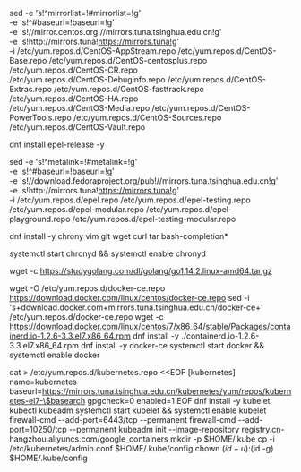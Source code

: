 sed -e 's!^mirrorlist=!#mirrorlist=!g' \
    -e 's!^#baseurl=!baseurl=!g' \
    -e 's!//mirror.centos.org!//mirrors.tuna.tsinghua.edu.cn!g' \
    -e 's!http://mirrors\.tuna!https://mirrors.tuna!g' \
    -i /etc/yum.repos.d/CentOS-AppStream.repo /etc/yum.repos.d/CentOS-Base.repo /etc/yum.repos.d/CentOS-centosplus.repo /etc/yum.repos.d/CentOS-CR.repo \
    /etc/yum.repos.d/CentOS-Debuginfo.repo /etc/yum.repos.d/CentOS-Extras.repo /etc/yum.repos.d/CentOS-fasttrack.repo /etc/yum.repos.d/CentOS-HA.repo \
    /etc/yum.repos.d/CentOS-Media.repo /etc/yum.repos.d/CentOS-PowerTools.repo /etc/yum.repos.d/CentOS-Sources.repo /etc/yum.repos.d/CentOS-Vault.repo

dnf install epel-release -y

sed -e 's!^metalink=!#metalink=!g' \
    -e 's!^#baseurl=!baseurl=!g' \
    -e 's!//download\.fedoraproject\.org/pub!//mirrors.tuna.tsinghua.edu.cn!g' \
    -e 's!http://mirrors\.tuna!https://mirrors.tuna!g' \
    -i /etc/yum.repos.d/epel.repo /etc/yum.repos.d/epel-testing.repo \
    /etc/yum.repos.d/epel-modular.repo /etc/yum.repos.d/epel-playground.repo /etc/yum.repos.d/epel-testing-modular.repo

dnf install -y chrony vim git wget curl tar bash-completion*

systemctl start chronyd && systemctl enable chronyd

wget -c https://studygolang.com/dl/golang/go1.14.2.linux-amd64.tar.gz

wget -O /etc/yum.repos.d/docker-ce.repo https://download.docker.com/linux/centos/docker-ce.repo
sed -i 's+download.docker.com+mirrors.tuna.tsinghua.edu.cn/docker-ce+' /etc/yum.repos.d/docker-ce.repo
wget -c https://download.docker.com/linux/centos/7/x86_64/stable/Packages/containerd.io-1.2.6-3.3.el7.x86_64.rpm
dnf install -y ./containerd.io-1.2.6-3.3.el7.x86_64.rpm
dnf install -y docker-ce
systemctl start docker && systemctl enable docker

cat > /etc/yum.repos.d/kubernetes.repo <<EOF
[kubernetes]
name=kubernetes
baseurl=https://mirrors.tuna.tsinghua.edu.cn/kubernetes/yum/repos/kubernetes-el7-\$basearch
gpgcheck=0
enabled=1
EOF
dnf install -y kubelet kubectl kubeadm
systemctl start kubelet && systemctl enable kubelet
firewall-cmd --add-port=6443/tcp --permanent
firewall-cmd --add-port=10250/tcp --permanent
kubeadm init --image-repository registry.cn-hangzhou.aliyuncs.com/google_containers
mkdir -p $HOME/.kube
cp -i /etc/kubernetes/admin.conf $HOME/.kube/config
chown $(id -u):$(id -g) $HOME/.kube/config
